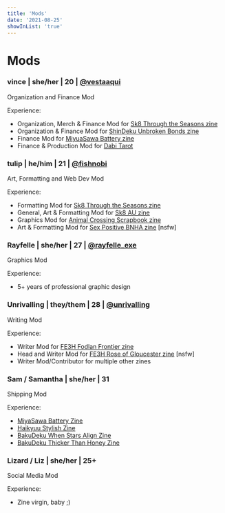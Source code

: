 ```yaml
---
title: 'Mods'
date: '2021-08-25'
showInList: 'true'
---
```


# Mods

### vince | she/her | 20 | [@vestaaqui](https://twitter.com/vestaaqui)

Organization and Finance Mod

Experience:

* Organization, Merch & Finance Mod for [Sk8 Through the Seasons zine](https://twitter.com/sk8TTSzine)
* Organization & Finance Mod for [ShinDeku Unbroken Bonds zine](https://twitter.com/unbrokenbondszi)
* Finance Mod for [MiyuaSawa Battery zine](https://twitter.com/miyusawazine)
* Finance & Production Mod for [Dabi Tarot](https://twitter.com/DabiTarot)

### tulip | he/him | 21 | [@fishnobi](https://twitter.com/fishnobi)

Art, Formatting and Web Dev Mod

Experience:

* Formatting Mod for [Sk8 Through the Seasons zine](https://twitter.com/sk8TTSzine)
* General, Art & Formatting Mod for [Sk8 AU zine](https://twitter.com/sk8auzine)
* Graphics Mod for [Animal Crossing Scrapbook zine](https://twitter.com/acscrapbookzine)
* Art & Formatting Mod for [Sex Positive BNHA zine](https://twitter.com/sexpositivebnha) [nsfw]

### Rayfelle | she/her | 27 | [@rayfelle_exe](https://twitter.com/rayfelle_exe)

Graphics Mod

Experience:

* 5+ years of professional graphic design

### Unrivalling | they/them | 28 | [@unrivalling](https://twitter.com/unrivalling)

Writing Mod

Experience:

* Writer Mod for [FE3H Fodlan Frontier zine](https://twitter.com/FodlanFrontier)
* Head and Writer Mod for [FE3H Rose of Gloucester zine](https://twitter.com/Lorenz_Zine) [nsfw]
* Writer Mod/Contributor for multiple other zines

### Sam / Samantha | she/her | 31

Shipping Mod

Experience:

* [MiyaSawa Battery Zine](https://twitter.com/miyusawazine)
* [Haikyuu Stylish Zine](https://twitter.com/hqstylishzine)
* [BakuDeku When Stars Align Zine](https://twitter.com/BkDkStarsAlign)
* [BakuDeku Thicker Than Honey Zine](https://twitter.com/thickhoneyzine)

### Lizard / Liz | she/her | 25+

Social Media Mod

Experience:

* Zine virgin, baby ;)
